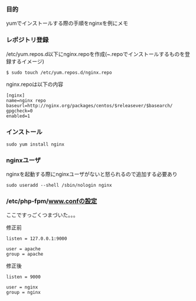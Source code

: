 ### 目的
yumでインストールする際の手順をnginxを例にメモ

### レポジトリ登録
/etc/yum.repos.d以下にnginx.repoを作成(~.repoでインストールするものを登録するイメージ)
```
$ sudo touch /etc/yum.repos.d/nginx.repo
```

nginx.repoは以下の内容
```
[nginx]
name=nginx repo
baseurl=http://nginx.org/packages/centos/$releasever/$basearch/
gpgcheck=0
enabled=1
```

### インストール
```
sudo yum install nginx
```

### nginxユーザ
nginxを起動する際にnginxユーザがないと怒られるので追加する必要あり
```
sudo useradd --shell /sbin/nologin nginx
```

### /etc/php-fpm/www.confの設定

ここですっごくつまづいた。。。

修正前
```
listen = 127.0.0.1:9000 

user = apache
group = apache
```

修正後
```
listen = 9000

user = nginx
group = nginx
```
